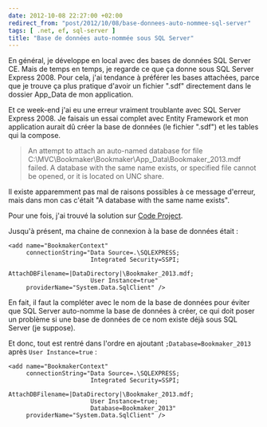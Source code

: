 ```yaml
---
date: 2012-10-08 22:27:00 +02:00
redirect_from: "post/2012/10/08/base-donnees-auto-nommee-sql-server"
tags: [ .net, ef, sql-server ]
title: "Base de données auto-nommée sous SQL Server"
---
```


En général, je développe en local avec des bases de données SQL Server CE.
Mais de temps en temps, je regarde ce que ça donne sous SQL Server Express
2008. Pour cela, j'ai tendance à préférer les bases attachées, parce que je
trouve ça plus pratique d'avoir un fichier ".sdf" directement dans le dossier
App_Data de mon application.

Et ce week-end j'ai eu une erreur vraiment troublante avec SQL Server
Express 2008. Je faisais un essai complet avec Entity Framework et mon
application aurait dû créer la base de données (le fichier ".sdf") et les
tables qui la compose.

> An attempt to attach an auto-named database for file
> C:\MVC\Bookmaker\Bookmaker\App_Data\Bookmaker_2013.mdf failed. A database with
> the same name exists, or specified file cannot be opened, or it is located on
> UNC share.

Il existe apparemment pas mal de raisons possibles à ce message d'erreur,
mais dans mon cas c'était "A database with the same name exists".

Pour une fois, j'ai trouvé la solution sur [Code Project](http://www.codeproject.com/Questions/192140/An-attempt-to-attach-an-auto-named-database-for-fi).

Jusqu'à présent, ma chaine de connexion à la base de données
était :

```
<add name="BookmakerContext"
     connectionString="Data Source=.\SQLEXPRESS;
                       Integrated Security=SSPI;
                       AttachDBFilename=|DataDirectory|\Bookmaker_2013.mdf;
                       User Instance=true"
     providerName="System.Data.SqlClient" />
```

En fait, il faut la compléter avec le nom de la base de données pour éviter
que SQL Server auto-nomme la base de données à créer, ce qui doit poser un
problème si une base de données de ce nom existe déjà sous SQL Server (je
suppose).

Et donc, tout est rentré dans l'ordre en ajoutant
`;Database=Bookmaker_2013` après `User
Instance=true` :

```
<add name="BookmakerContext"
     connectionString="Data Source=.\SQLEXPRESS;
                       Integrated Security=SSPI;
                       AttachDBFilename=|DataDirectory|\Bookmaker_2013.mdf;
                       User Instance=true;
                       Database=Bookmaker_2013"
     providerName="System.Data.SqlClient" />
```
